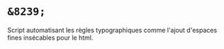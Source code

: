 <code>&8239;</code>
=======

Script automatisant les règles typographiques comme l'ajout d'espaces fines insécables pour le html.
